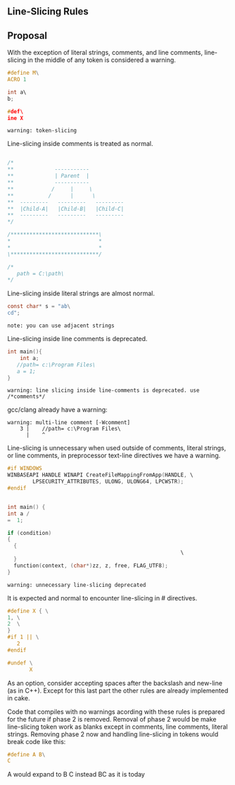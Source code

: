 ## Line-Slicing Rules

## Proposal

With the exception of literal strings, comments, and line comments, line-slicing in the middle of any
token is considered a warning.

```c
#define M\
ACRO 1

int a\
b;

#def\
ine X

```

```
warning: token-slicing
```

Line-slicing inside comments is treated as normal.

```c

/*
**             -----------
**             | Parent  |
**             -----------
**            /     |     \
**           /      |      \
**  ---------   ---------   ---------
**  |Child-A|   |Child-B|   |Child-C|
**  ---------   ---------   ---------
*/

/****************************\
*                            *
*                            *
\****************************/

/*
   path = C:\path\
*/
```

Line-slicing inside literal strings are almost normal.

```c
const char* s = "ab\
cd";
```

```
note: you can use adjacent strings
```

Line-slicing inside line comments is deprecated.

```c
int main(){
    int a;
   //path= c:\Program Files\
   a = 1;
}
```

```
warning: line slicing inside line-comments is deprecated. use /*comments*/
```
gcc/clang already have a warning:

```
warning: multi-line comment [-Wcomment]
    3 |    //path= c:\Program Files\
      |    ^
```

Line-slicing is unnecessary when used outside of comments,
literal strings, or line comments, in preprocessor text-line directives
we have a warning.

```c
#if WINDOWS
WINBASEAPI HANDLE WINAPI CreateFileMappingFromApp(HANDLE, \
        LPSECURITY_ATTRIBUTES, ULONG, ULONG64, LPCWSTR);
#endif


int main() {
int a / 
=  1;

if (condition)
{
  {
                                                       \
  }
  function(context, (char*)zz, z, free, FLAG_UTF8);
}

```

```
warning: unnecessary line-slicing deprecated
```

It is expected and normal to encounter line-slicing in # directives.

```c
#define X { \
1, \
2  \
}
#if 1 || \
   2
#endif

#undef \
       X
```

As an option, consider accepting spaces after the backslash and new-line (as in C++).
Except for this last part the other rules are already implemented in cake.

Code that compiles with no warnings acording with these rules is prepared for the future if phase 2 is removed. 
Removal of phase 2 would be make line-slicing token work as blanks 
except in comments, line comments, literal strings. Removing phase 2 now and handling line-slicing in tokens would break code like this:

```c
#define A B\
C

```
A would expand to B C instead BC as it is today


